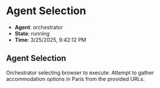 # Agent Selection

- **Agent**: orchestrator
- **State**: running
- **Time**: 3/25/2025, 9:42:12 PM

## Agent Selection

Orchestrator selecting browser to execute: Attempt to gather accommodation options in Paris from the provided URLs.

